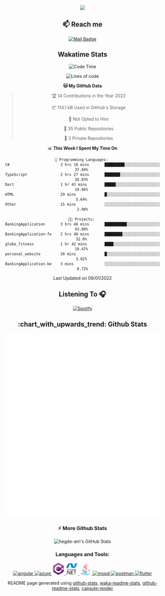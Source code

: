 <p align="center">
<img src="https://capsule-render.vercel.app/api?type=waving&color=0:ff00ff,100:6600ff&height=300&section=header&text=Welcome%20to%20my%20profile&fontSize=50&animation=fadeIn" />
</p>

<h2 align="center">
📫 Reach me
</h2>

<div align="center">

[![Mail Badge](https://img.shields.io/badge/-dev.hegdeatri@gmail.com-c0392b?style=flat&labelColor=c0392b&logo=gmail&logoColor=white)](mailto:dev.hegdeatri@gmail.com)

<h2 align="center">
Wakatime Stats
</h2>


<!--START_SECTION:waka-->
![Code Time](http://img.shields.io/badge/Code%20Time-145%20hrs%2030%20mins-blue)

![Lines of code](https://img.shields.io/badge/From%20Hello%20World%20I%27ve%20Written-872%20Thousand%20lines%20of%20code-blue)

**🐱 My GitHub Data** 

> 🏆 14 Contributions in the Year 2022
 > 
> 📦 114.1 kB Used in GitHub's Storage 
 > 
> 🚫 Not Opted to Hire
 > 
> 📜 35 Public Repositories 
 > 
> 🔑 3 Private Repositories  
 > 
📊 **This Week I Spent My Time On** 

```text
💬 Programming Languages: 
C#                       3 hrs 18 mins       █████████░░░░░░░░░░░░░░░░   37.84% 
TypeScript               2 hrs 27 mins       ███████░░░░░░░░░░░░░░░░░░   28.03% 
Dart                     1 hr 43 mins        █████░░░░░░░░░░░░░░░░░░░░   19.66% 
HTML                     29 mins             █░░░░░░░░░░░░░░░░░░░░░░░░   5.64% 
Other                    15 mins             ░░░░░░░░░░░░░░░░░░░░░░░░░   2.98%

🐱‍💻 Projects: 
BankingApplication       3 hrs 46 mins       ██████████░░░░░░░░░░░░░░░   43.08% 
BankingApplication-fe    2 hrs 48 mins       ████████░░░░░░░░░░░░░░░░░   32.0% 
globo_fitness            1 hr 42 mins        ████░░░░░░░░░░░░░░░░░░░░░   19.47% 
personal_website         20 mins             █░░░░░░░░░░░░░░░░░░░░░░░░   3.82% 
BankingApplication-be    3 mins              ░░░░░░░░░░░░░░░░░░░░░░░░░   0.72%

```


 Last Updated on 09/01/2022
<!--END_SECTION:waka-->

<h2 align="center">
Listening To 🎧
</h2>

[![Spotify](https://novatorem-hegde-atri.vercel.app/api/spotify)](https://open.spotify.com/user/hegde_atri)

<h2 align="center">
:chart_with_upwards_trend: Github Stats
</h2>
<p align="center">

![](https://github.com/hegde-atri/cuddly-succotash/blob/master/generated/overview.svg?raw=true)
![](https://github.com/hegde-atri/cuddly-succotash/blob/master/generated/languages.svg?raw=true)

</p>


### :zap: More Github Stats


<img align="center" alt="hegde-atri's GitHub Stats" src="https://github-readme-stats-hegde-atri.vercel.app/api?username=hegde-atri&show_icons=true&hide_border=true&theme=dracula&count_private=true" />

<h3 align="center">Languages and Tools:</h3>

<p align="center"> <a href="https://angular.io" target="_blank"> <img src="https://angular.io/assets/images/logos/angular/angular.svg" alt="angular" width="40" height="40"/> </a> <a href="https://azure.microsoft.com/en-in/" target="_blank"> <img src="https://www.vectorlogo.zone/logos/microsoft_azure/microsoft_azure-icon.svg" alt="azure" width="40" height="40"/> </a> <a href="https://www.w3schools.com/cs/" target="_blank"> <img src="https://raw.githubusercontent.com/devicons/devicon/master/icons/csharp/csharp-original.svg" alt="csharp" width="40" height="40"/> </a> <a href="https://dotnet.microsoft.com/" target="_blank"> <img src="https://raw.githubusercontent.com/devicons/devicon/master/icons/dot-net/dot-net-original-wordmark.svg" alt="dotnet" width="40" height="40"/> </a> <a href="https://www.java.com" target="_blank"> <img src="https://raw.githubusercontent.com/devicons/devicon/master/icons/java/java-original.svg" alt="java" width="40" height="40"/> </a> <a href="https://www.microsoft.com/en-us/sql-server" target="_blank"> <img src="https://www.svgrepo.com/show/303229/microsoft-sql-server-logo.svg" alt="mssql" width="40" height="40"/> </a> <a href="https://postman.com" target="_blank"> <img src="https://www.vectorlogo.zone/logos/getpostman/getpostman-icon.svg" alt="postman" width="40" height="40"/> </a> <a href="https://flutter.dev" target="_blank"> <img src="https://www.vectorlogo.zone/logos/flutterio/flutterio-icon.svg" alt="flutter" width="40" height="40"/> </a> </p>


<p align="center">

README page generated using <a href="https://github.com/jstrieb/github-stats">github-stats</a>, <a href="https://github.com/anmol098/waka-readme-stats">waka-readme-stats</a>, <a href="https://github.com/anuraghazra/github-readme-stats">github-readme-stats</a>, <a href="https://github.com/kyechan99/capsule-render">capsule-render</a>

</p>

